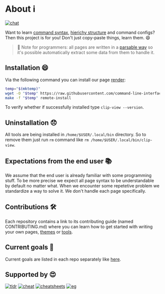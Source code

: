 # About :information_source:

[![chat](https://img.shields.io/badge/chat-a32236?labelColor=ed425c&style=flat-square)](https://matrix.to/#/#clip-project:matrix.org)

Want to learn [command syntax](https://github.com/command-line-interface-pages/cli-pages), [hierichy structure](https://github.com/command-line-interface-pages/directory-pages) and command configs? Then this
project is for you! Don't just copy-paste things, learn them. :smile:

> :bell: Note for programmers: all pages are written in a [parsable way](https://github.com/command-line-interface-pages/syntax/blob/main/base.md) so
> it's possible automatically extract some data from them to handle it.

## Installation :smile:

Via the following command you can install our page [render](https://github.com/command-line-interface-pages/v2-tooling/tree/main/clip-view):

```sh
temp="$(mktemp)"
wget -O "$temp" https://raw.githubusercontent.com/command-line-interface-pages/v2-tooling/main/clip-view/makefile
make -f "$temp" remote-install
```

To verify whether if successfully installed type `clip-view --version`.

## Uninstallation :disappointed:

All tools are being installed in `/home/$USER/.local/bin` directory. So to remove
them just run `rm` command like `rm /home/$USER/.local/bin/clip-view`.

## Expectations from the end user :books:

We assume that the end user is already familiar with some programming stuff. To
be more precise we expect all page syntax to be understandable by default no
matter what. When we encounter some repetetive problem we standardize a way
to solve it. We don't handle each page specifically.

## Contributions :hammer_and_wrench:

Each repository contains a link to its contributing guide (named CONTRIBUTING.md)
where you can learn how to get started with writing your own pages, [themes](https://github.com/command-line-interface-pages/themes)
or [tools](https://github.com/command-line-interface-pages/v2-tooling).

## Current goals :checkered_flag:

Current goals are listed in each repo separately like [here](https://github.com/command-line-interface-pages/cli-pages#current-goals-checkered_flag).

## Supported by :heart_eyes:

[![tldr](https://img.shields.io/badge/TlDr-a32236?labelColor=ed425c&style=flat-square)](https://github.com/tldr-pages/tldr/pull/9845)
[![cheat](https://img.shields.io/badge/Cheat-a32236?labelColor=ed425c&style=flat-square)](https://github.com/cheat/cheatsheets/pull/226)
[![cheatsheets](https://img.shields.io/badge/Cheatsheets-a32236?labelColor=ed425c&style=flat-square)](https://github.com/rstacruz/cheatsheets/pull/1953)
[![eg](https://img.shields.io/badge/Eg-a32236?labelColor=ed425c&style=flat-square)](https://github.com/srsudar/eg/pull/97)
